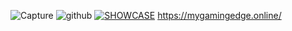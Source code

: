 ![Capture](https://github.com/user-attachments/assets/03089775-ffe8-45c0-90f5-5e86805e3f58)
![github](https://github.com/user-attachments/assets/5ce880cc-a401-45b4-9210-0964b3faacfa)
[![SHOWCASE](https://mygamingedge.online/images/main.webp)](https://www.youtube.com/watch?v=6rKE6_joH8o)
https://mygamingedge.online/

